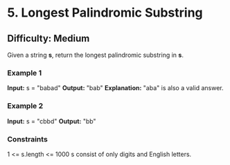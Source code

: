 # 5. Longest Palindromic Substring

## Difficulty: Medium

Given a string **s**, return the longest
palindromic substring in **s**.

### Example 1

**Input:** s = "babad"
**Output:** "bab"
**Explanation:** "aba" is also a valid answer.

### Example 2

**Input:** s = "cbbd"
**Output:** "bb"

### Constraints

1 <= s.length <= 1000
s consist of only digits and English letters.
